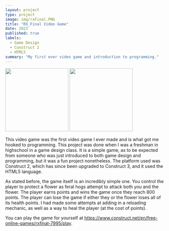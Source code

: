 ```yaml
---
layout: project
type: project
image: img/rxFinal.PNG
title: "RX_Final Video Game"
date: 2023
published: true
labels:
  - Game Design
  - Construct 2
  - HTML5
summary: "My first ever video game and introduction to programming."
---
```


<div class="text-center p-4">
  <img width="200px" src="...img/rxFinal_victory.PNG" class="img-thumbnail" >
  <img width="200px" src="...img/rxFinal_fail.PNG" class="img-thumbnail" >
</div>

This video game was the first video game I ever made and is what got me hooked to programming. This project was done when I was a freshman in highschool in a game design class. It is a simple game, as to be expected from someone who was just introduced to both game design and programming, but it was a fun project nonetheless. The platform used was Construct 2, which has since been upgraded to Construct 3, and it used the HTML5 language.

As stated before, the game itself is an incredibly simple one. You control the player to protect a flower as feral hogs attempt to attack both you and the flower. The player earns points and wins the game once they reach 800 points. The player can lose the game if either they or the flower loses all of its health points. I had made some attempts at adding in a reloading mechanic, as well as a way to heal the player (at the cost of points).

You can play the game for yourself at https://www.construct.net/en/free-online-games/rxfinal-7995/play.
